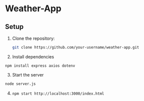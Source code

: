 # Weather-App

## Setup

1. Clone the repository:

   ```bash
   git clone https://github.com/your-username/weather-app.git
   ```

2. Install dependencies 

`npm install express axios dotenv`
  
3. Start the server 

```bash
node server.js
```

4. `npm start http://localhost:3000/index.html`
